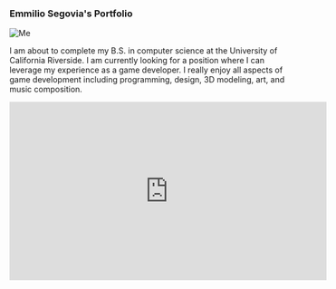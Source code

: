### Emmilio Segovia's Portfolio

![Me](https://ibb.co/cEsvPe)

I am about to complete my B.S. in computer science at the University of California Riverside. I am currently looking for a position where I can leverage my experience as a game developer. I really enjoy all aspects of game development including programming, design, 3D modeling, art, and music composition.

<iframe width="560" height="315" src="https://www.youtube.com/embed/oDDGeAB69bk?rel=0" frameborder="0" allow="autoplay; encrypted-media" allowfullscreen></iframe>
